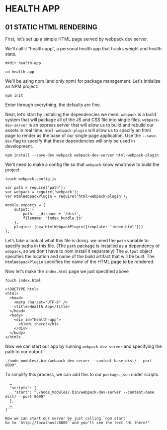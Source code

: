 # HEALTH APP
## 01 STATIC HTML RENDERING

First, let’s set up a simple HTML page served by webpack dev server.

We’ll call it “health-app”, a personal health app that tracks weight and health stats.

`mkdir health-app`

`cd health-app`

We’ll be using npm (and only npm) for package management. Let's initialize an NPM project.

`npm init`

Enter through everything, the defaults are fine.


Next, let’s start by installing the dependencies we need.
`webpack` is a build system that will package all of the JS and CSS file into single files.
`webpack-dev-server` is an express server that will allow us to build and rebuild our assets in real time.
`html-webpack-plugin` will allow us to specify an html page to render as the base of our single page application.
Use the `--save-dev` flag to specify that these dependencies will only be used in development.

`npm install --save-dev webpack webpack-dev-server html-webpack-plugin `

We’ll need to make a config file so that `webpack` know what/how to build the project.

`touch webpack.config.js`

```
var path = require("path");
var webpack = require('webpack');
var HtmlWebpackPlugin = require('html-webpack-plugin');

module.exports = {
    output: {
        path: __dirname + '/dist',
        filename: 'index_bundle.js'
    },
    plugins: [new HtmlWebpackPlugin({template: 'index.html'})]
};

```

Let’s take a look at what this file is doing.
we need the `path` variable to specify paths in this file. (The `path` package is installed as a dependency of `webpack`, so we don’t have to nom install it separately)
The `output` object specifies the location and name of the build artifact that will be built.
The `HtmlWebpackPlugin` specifies the name of the HTML page to be rendered.

Now let’s make the `index.html` page we just specified above

`touch index.html`
```
<!DOCTYPE html>
<html>
  <head>
    <meta charset="UTF-8" />
    <title>Health App</title>
  </head>
  <body>
    <div id="health-app">
      <h1>Hi there!</h1>
    </div>
  </body>
</html>
```

Now we can start our app by running `webpack-dev-server` and specifying the path to our output.

`./node_modules/.bin/webpack-dev-server --content-base dist/ --port 8000"`

To simplify this process, we can add this to our `package.json` under scripts.

```{
  …
  "scripts": {
    "start": "./node_modules/.bin/webpack-dev-server --content-base dist/ --port 8000"
  },
  …
}```

Now we can start our server by just calling `npm start`
Go to `http://localhost:8000` and you'll see the text "Hi there!"
